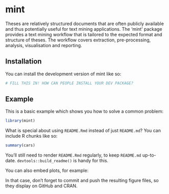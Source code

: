
<!-- README.md is generated from README.Rmd. Please edit that file -->

# mint

<!-- badges: start -->
<!-- badges: end -->

Theses are relatively structured documents that are often publicly
available and thus potentially useful for text mining applications. The
‘mint’ package provides a text mining workflow that is tailored to the
expected format and structure of theses. The workflow covers extraction,
pre-processing, analysis, visualisation and reporting.

## Installation

You can install the development version of mint like so:

``` r
# FILL THIS IN! HOW CAN PEOPLE INSTALL YOUR DEV PACKAGE?
```

## Example

This is a basic example which shows you how to solve a common problem:

``` r
library(mint)
```

What is special about using `README.Rmd` instead of just `README.md`?
You can include R chunks like so:

``` r
summary(cars)
```

You’ll still need to render `README.Rmd` regularly, to keep `README.md`
up-to-date. `devtools::build_readme()` is handy for this.

You can also embed plots, for example:

In that case, don’t forget to commit and push the resulting figure
files, so they display on GitHub and CRAN.
